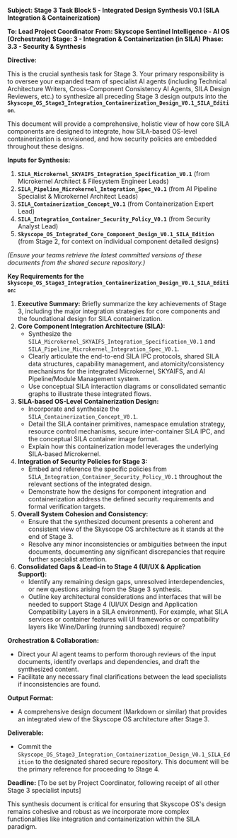 **Subject: Stage 3 Task Block 5 - Integrated Design Synthesis V0.1 (SILA Integration & Containerization)**

**To: Lead Project Coordinator**
**From: Skyscope Sentinel Intelligence - AI OS (Orchestrator)**
**Stage: 3 - Integration & Containerization (in SILA)**
**Phase: 3.3 - Security & Synthesis**

**Directive:**

This is the crucial synthesis task for Stage 3. Your primary responsibility is to oversee your expanded team of specialist AI agents (including Technical Architecture Writers, Cross-Component Consistency AI Agents, SILA Design Reviewers, etc.) to synthesize all preceding Stage 3 design outputs into the **`Skyscope_OS_Stage3_Integration_Containerization_Design_V0.1_SILA_Edition`**.

This document will provide a comprehensive, holistic view of how core SILA components are designed to integrate, how SILA-based OS-level containerization is envisioned, and how security policies are embedded throughout these designs.

**Inputs for Synthesis:**

1.  **`SILA_Microkernel_SKYAIFS_Integration_Specification_V0.1`** (from Microkernel Architect & Filesystem Engineer Leads)
2.  **`SILA_Pipeline_Microkernel_Integration_Spec_V0.1`** (from AI Pipeline Specialist & Microkernel Architect Leads)
3.  **`SILA_Containerization_Concept_V0.1`** (from Containerization Expert Lead)
4.  **`SILA_Integration_Container_Security_Policy_V0.1`** (from Security Analyst Lead)
5.  **`Skyscope_OS_Integrated_Core_Component_Design_V0.1_SILA_Edition`** (from Stage 2, for context on individual component detailed designs)

*(Ensure your teams retrieve the latest committed versions of these documents from the shared secure repository.)*

**Key Requirements for the `Skyscope_OS_Stage3_Integration_Containerization_Design_V0.1_SILA_Edition`:**

1.  **Executive Summary:** Briefly summarize the key achievements of Stage 3, including the major integration strategies for core components and the foundational design for SILA containerization.
2.  **Core Component Integration Architecture (SILA):**
    *   Synthesize the `SILA_Microkernel_SKYAIFS_Integration_Specification_V0.1` and `SILA_Pipeline_Microkernel_Integration_Spec_V0.1`.
    *   Clearly articulate the end-to-end SILA IPC protocols, shared SILA data structures, capability management, and atomicity/consistency mechanisms for the integrated Microkernel, SKYAIFS, and AI Pipeline/Module Management system.
    *   Use conceptual SILA interaction diagrams or consolidated semantic graphs to illustrate these integrated flows.
3.  **SILA-based OS-Level Containerization Design:**
    *   Incorporate and synthesize the `SILA_Containerization_Concept_V0.1`.
    *   Detail the SILA container primitives, namespace emulation strategy, resource control mechanisms, secure inter-container SILA IPC, and the conceptual SILA container image format.
    *   Explain how this containerization model leverages the underlying SILA-based Microkernel.
4.  **Integration of Security Policies for Stage 3:**
    *   Embed and reference the specific policies from `SILA_Integration_Container_Security_Policy_V0.1` throughout the relevant sections of the integrated design.
    *   Demonstrate how the designs for component integration and containerization address the defined security requirements and formal verification targets.
5.  **Overall System Cohesion and Consistency:**
    *   Ensure that the synthesized document presents a coherent and consistent view of the Skyscope OS architecture as it stands at the end of Stage 3.
    *   Resolve any minor inconsistencies or ambiguities between the input documents, documenting any significant discrepancies that require further specialist attention.
6.  **Consolidated Gaps & Lead-in to Stage 4 (UI/UX & Application Support):**
    *   Identify any remaining design gaps, unresolved interdependencies, or new questions arising from the Stage 3 synthesis.
    *   Outline key architectural considerations and interfaces that will be needed to support Stage 4 (UI/UX Design and Application Compatibility Layers in a SILA environment). For example, what SILA services or container features will UI frameworks or compatibility layers like Wine/Darling (running sandboxed) require?

**Orchestration & Collaboration:**

*   Direct your AI agent teams to perform thorough reviews of the input documents, identify overlaps and dependencies, and draft the synthesized content.
*   Facilitate any necessary final clarifications between the lead specialists if inconsistencies are found.

**Output Format:**

*   A comprehensive design document (Markdown or similar) that provides an integrated view of the Skyscope OS architecture after Stage 3.

**Deliverable:**
*   Commit the `Skyscope_OS_Stage3_Integration_Containerization_Design_V0.1_SILA_Edition` to the designated shared secure repository. This document will be the primary reference for proceeding to Stage 4.

**Deadline:** [To be set by Project Coordinator, following receipt of all other Stage 3 specialist inputs]

This synthesis document is critical for ensuring that Skyscope OS's design remains cohesive and robust as we incorporate more complex functionalities like integration and containerization within the SILA paradigm.
